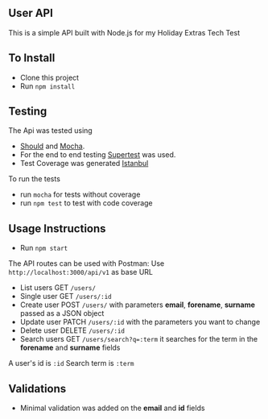 ## User API

This is a simple API built with Node.js for my Holiday Extras Tech Test

## To Install

* Clone this project
* Run `npm install`


## Testing
The Api was tested using
* [Should](https://shouldjs.github.io/) and [Mocha](https://mochajs.org/).
* For the end to end testing [Supertest](https://github.com/visionmedia/supertest) was used.
* Test Coverage was generated [Istanbul](http://gotwarlost.github.io/istanbul/)

To run the tests
* run `mocha` for tests without coverage
* run `npm test` to test with code coverage


## Usage Instructions

* Run `npm start`

The API routes can be used with Postman:
Use `http://localhost:3000/api/v1` as base URL

* List users GET `/users/`
* Single user GET `/users/:id`
* Create user POST `/users/` with parameters **email**, **forename**, **surname** passed as a JSON object
* Update user PATCH `/users/:id` with the parameters you want to change
* Delete user DELETE `/users/:id`
* Search users GET `/users/search?q=:term` it searches for the term in the **forename** and **surname** fields

A user's id is `:id`
Search term is  `:term`

## Validations

* Minimal validation was added on the **email** and **id** fields
